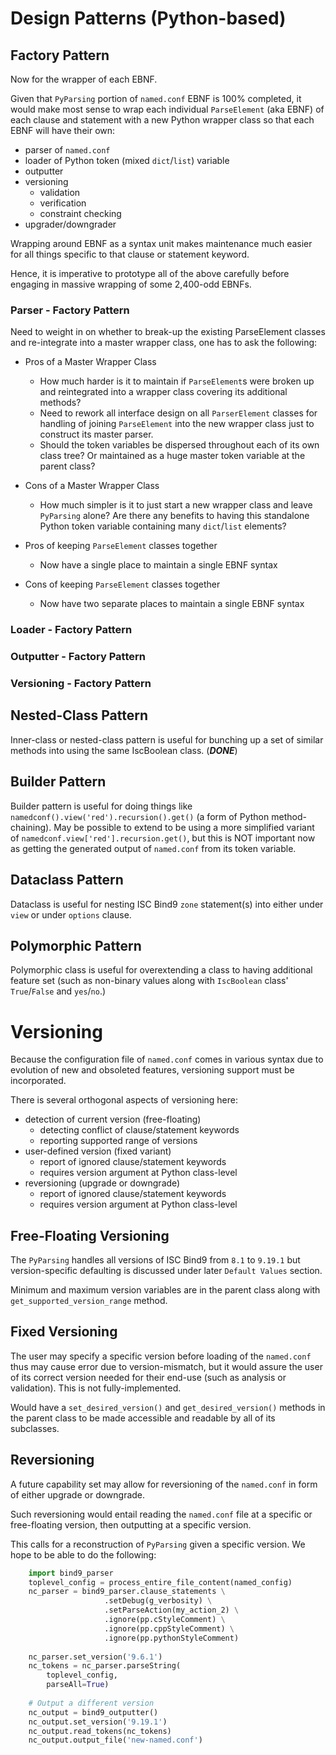 
# Design Patterns (Python-based)


## Factory Pattern

Now for the wrapper of each EBNF.

Given that `PyParsing` portion of `named.conf` EBNF is 100% completed, it would make most sense to wrap each individual `ParseElement` (aka EBNF) of each clause and statement with a new Python wrapper class so that each EBNF will have their own:

* parser of `named.conf`
* loader of Python token (mixed `dict`/`list`) variable
* outputter
* versioning
  * validation
  * verification
  * constraint checking
* upgrader/downgrader

Wrapping around EBNF as a syntax unit makes maintenance much easier for all things specific to that clause or statement keyword.

Hence, it is imperative to prototype all of the above carefully before engaging in massive wrapping of some 2,400-odd EBNFs.

### Parser - Factory Pattern

Need to weight in on whether to break-up the existing ParseElement classes and re-integrate into a master wrapper class, one has to ask the following:

* Pros of a Master Wrapper Class
  * How much harder is it to maintain if `ParseElement`s were broken up and reintegrated into a wrapper class covering its additional methods?
  * Need to rework all interface design on all `ParserElement` classes for handling of joining `ParseElement` into the new wrapper class just to construct its master parser.
  * Should the token variables be dispersed throughout each of its own class tree?  Or maintained as a huge master token variable at the parent class?

* Cons of a Master Wrapper Class
  * How much simpler is it to just start a new wrapper class and leave `PyParsing` alone?  Are there any benefits to having this standalone Python token variable containing many `dict`/`list` elements?

* Pros of keeping `ParseElement` classes together
  * Now have a single place to maintain a single EBNF syntax

* Cons of keeping `ParseElement` classes together
  * Now have two separate places to maintain a single EBNF syntax

### Loader - Factory Pattern
### Outputter - Factory Pattern
### Versioning - Factory Pattern

## Nested-Class Pattern

Inner-class or nested-class pattern is useful for bunching up a set of similar methods into using the same IscBoolean
class. (***DONE***)


## Builder Pattern

Builder pattern is useful for doing things like `namedconf().view('red').recursion().get()` (a form of Python method-chaining).  May be possible to extend to be using a more simplified variant of `namedconf.view['red'].recursion.get()`, but this is NOT important now as getting the generated output of `named.conf` from its token variable.


## Dataclass Pattern

Dataclass is useful for nesting ISC Bind9 `zone` statement(s) into either under `view` or under `options` clause.


## Polymorphic Pattern

Polymorphic class is useful for overextending a class to having additional feature set (such as non-binary values along
with `IscBoolean` class' `True`/`False` and `yes`/`no`.)


# Versioning

Because the configuration file of `named.conf` comes in various syntax due to evolution of new and obsoleted features, versioning support must be incorporated.

There is several orthogonal aspects of versioning here:

* detection of current version (free-floating)
  * detecting conflict of clause/statement keywords
  * reporting supported range of versions
* user-defined version (fixed variant)
  * report of ignored clause/statement keywords
  * requires version argument at Python class-level
* reversioning (upgrade or downgrade)
  * report of ignored clause/statement keywords
  * requires version argument at Python class-level

## Free-Floating Versioning

The `PyParsing` handles all versions of ISC Bind9 from `8.1` to `9.19.1` but version-specific defaulting is discussed under later `Default Values` section. 

Minimum and maximum version variables are in the parent class along with `get_supported_version_range` method.

## Fixed Versioning

The user may specify a specific version before loading of the `named.conf` thus may cause error due to version-mismatch, but it would assure the user of its correct version needed for their end-use (such as analysis or validation).   This is not fully-implemented.

Would have a `set_desired_version()` and `get_desired_version()` methods in the parent class to be made accessible and readable by all of its subclasses.

## Reversioning

A future capability set may allow for reversioning of the `named.conf` in form of either upgrade or downgrade.

Such reversioning would entail reading the `named.conf` file at a specific or free-floating version, then outputting at a specific version.

This calls for a reconstruction of `PyParsing` given a specific version.  We hope to be able to do the following:

```python
    import bind9_parser
    toplevel_config = process_entire_file_content(named_config)
    nc_parser = bind9_parser.clause_statements \
                     .setDebug(g_verbosity) \
                     .setParseAction(my_action_2) \
                     .ignore(pp.cStyleComment) \
                     .ignore(pp.cppStyleComment) \
                     .ignore(pp.pythonStyleComment)
    
    nc_parser.set_version('9.6.1')
    nc_tokens = nc_parser.parseString(
        toplevel_config, 
        parseAll=True)
    
    # Output a different version
    nc_output = bind9_outputter()
    nc_output.set_version('9.19.1')
    nc_output.read_tokens(nc_tokens)
    nc_output.output_file('new-named.conf')
```

